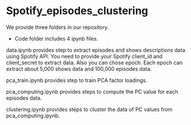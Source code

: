 # Spotify_episodes_clustering
We provide three folders in our repository. 

- Code folder includes 4 ipynb files.

data.ipynb provides step to extract episodes and shows descriptions data using Spotify API. You need to provide your Spotify client_id and client_secret to extract data. Also you can chose epoch. Each epoch can extract about 5,000 shows data and 100,000 episodes data.

pca_train.ipynb provides step to train PCA factor loadings.

pca_computing.ipynb provides steps to compute the PC value for each episodes data.

clustering.ipynb provides steps to cluster the data of PC values from pca_computing.ipynb.
